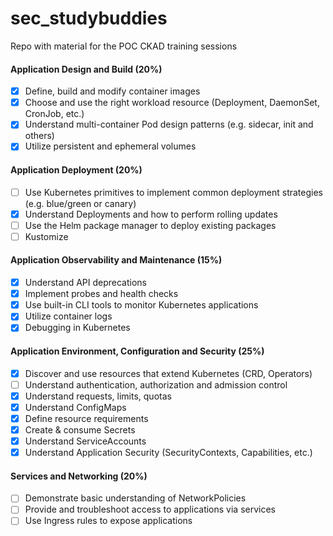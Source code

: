 # sec_studybuddies
Repo with material for the POC CKAD training sessions 

#### Application Design and Build (20%)
- [x] Define, build and modify container images
- [x] Choose and use the right workload resource (Deployment, DaemonSet, CronJob, etc.)
- [x] Understand multi-container Pod design patterns (e.g. sidecar, init and others)
- [x] Utilize persistent and ephemeral volumes

#### Application Deployment (20%)
- [ ] Use Kubernetes primitives to implement common deployment strategies (e.g. blue/green or canary)
- [x] Understand Deployments and how to perform rolling updates
- [ ] Use the Helm package manager to deploy existing packages
- [ ] Kustomize

#### Application Observability and Maintenance (15%)
- [x] Understand API deprecations
- [x] Implement probes and health checks
- [x] Use built-in CLI tools to monitor Kubernetes applications
- [x] Utilize container logs
- [x] Debugging in Kubernetes

#### Application Environment, Configuration and Security (25%)
- [x] Discover and use resources that extend Kubernetes (CRD, Operators)
- [ ] Understand authentication, authorization and admission control
- [x] Understand requests, limits, quotas
- [x] Understand ConfigMaps
- [x] Define resource requirements
- [x] Create & consume Secrets
- [x] Understand ServiceAccounts
- [x] Understand Application Security (SecurityContexts, Capabilities, etc.)

#### Services and Networking (20%)
- [ ] Demonstrate basic understanding of NetworkPolicies
- [ ] Provide and troubleshoot access to applications via services
- [ ] Use Ingress rules to expose applications
